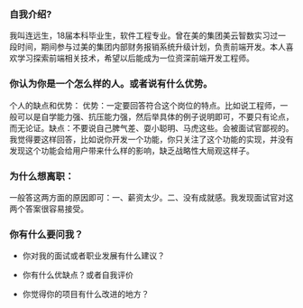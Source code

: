 ### 自我介绍?
我叫连远生，18届本科毕业生，软件工程专业。曾在美的集团美云智数实习过一段时间，期间参与过美的集团内部财务报销系统升级计划，负责前端开发。本人喜欢学习探索前端相关技术，希望以后能成为一位资深前端开发工程师。

### 你认为你是一个怎么样的人。或者说有什么优势。
个人的缺点和优势：
优势：一定要回答符合这个岗位的特点。比如说工程师，一般可以是自学能力强、抗压能力强，然后举具体的例子说明即可，不要只有论点，而无论证。缺点：不要说自己脾气差、耍小聪明、马虎这些。会被面试官鄙视的。我觉得要这样回答，比如说你开发一个功能，你只关注了这个功能的实现，并没有发现这个功能会给用户带来什么样的影响，缺乏战略性大局观这样子。



### 为什么想离职：

一般答这两方面的原因即可：一、薪资太少。二、没有成就感。我发现面试官对这两个答案很容易接受。

### 你有什么要问我？
- 你对我的面试或者职业发展有什么建议？




- 你有什么优缺点？或者自我评价
- 你觉得你的项目有什么改进的地方？

